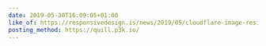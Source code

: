 ```yaml
---
date: 2019-05-30T16:09:05+01:00
like_of: https://responsivedesign.is/news/2019/05/cloudflare-image-resizing-simplifying-optimal-image-delivery/
posting_method: https://quill.p3k.io/
---
```

